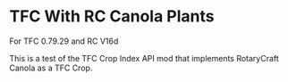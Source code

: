 TFC With RC Canola Plants
================

For TFC 0.79.29 and RC V16d

This is a test of the TFC Crop Index API mod that implements RotaryCraft Canola as a TFC Crop.

